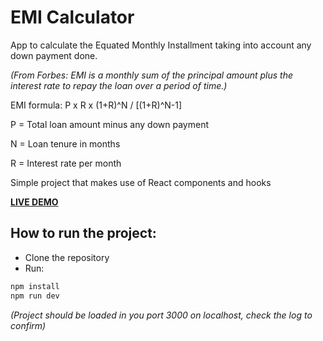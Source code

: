 # EMI Calculator

App to calculate the Equated Monthly Installment taking into account any down payment done.

*(From Forbes: EMI is a monthly sum of the principal amount plus the interest rate to repay the loan over a period of time.)*

EMI formula: P x R x (1+R)^N / [(1+R)^N-1]

P = Total loan amount minus any down payment

N = Loan tenure in months

R = Interest rate per month

Simple project that makes use of React components and hooks

**[LIVE DEMO](https://emi-calculator-tan-chi.vercel.app/)**

## How to run the project:
- Clone the repository
- Run:

```bash
npm install
npm run dev
```
*(Project should be loaded in you port 3000 on localhost, check the log to confirm)*